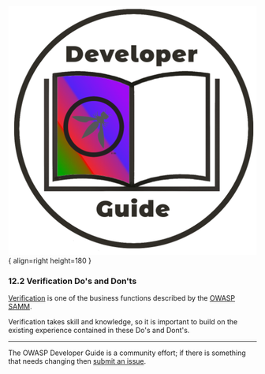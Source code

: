 ![Developer guide logo](../../assets/images/dg_logo_bbd.png "OWASP Developer Guide"){ align=right height=180 }

### 12.2 Verification Do's and Don'ts

[Verification][sammv] is one of the business functions described by the [OWASP SAMM][samm].

Verification takes skill and knowledge, so it is important to build on the existing experience
contained in these Do's and Dont's.

----

The OWASP Developer Guide is a community effort; if there is something that needs changing then [submit an issue][issue1402].

[issue1402]: https://github.com/OWASP/DevGuide/issues/new?labels=enhancement&template=request.md&title=Update:%2012-appendices/02-verification-dos-donts/00-toc
[samm]: https://owaspsamm.org/about/
[sammv]: https://owaspsamm.org/model/verification/
